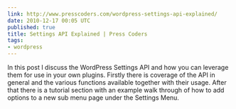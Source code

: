 ```yaml
---
link: http://www.presscoders.com/wordpress-settings-api-explained/
date: 2010-12-17 00:05 UTC
published: true
title: Settings API Explained | Press Coders
tags:
- wordpress
---
```


In this post I discuss the WordPress Settings API and how you can leverage them for use in your own plugins. Firstly there is coverage of the API in general and the various functions available together with their usage. After that there is a tutorial section with an example walk through of how to add options to a new sub menu page under the Settings Menu.
